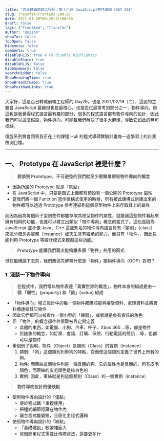```yaml
---
title: "百日轉職前端工程師：第十六週 JavaScript物件導向《DAY 26》"
slug: Transfer-FrontEnd-100-26
date: 2021-01-20T00:29:21+08:00
draft: false
tags: ["FrontEnd", "Transfer"]
author: "Boison"
showToc: false
TocOpen: false
hidemeta: false
comments: true
disableHLJS: true # to disable highlightjs
disableShare: true
disableHLJS: false
hideSummary: false
searchHidden: false
ShowReadingTime: true
ShowBreadCrumbs: true
ShowPostNavLinks: true
---
```


大家好，這是百日轉職前端工程師的 Day26，也是 2021/02/19（二），這週的主題會 JavaScript 最難但也是最核心，也是面試最常考的部分之一，物件導向。但這也是我覺得程式語言最有趣的部分，很多的程式語言都有物件導向的設計，因此我們可以這麼假設，物件導向，可能幫我們解決了很多大麻煩，導致它如此的無可或缺。

復盤系列將會回答我正在上的課程 Huli 的程式導師實驗計畫每一週學習上的自我檢測目標。

---

## 一、 Prototype 在 JavaScript 裡是什麼？

> **要談到 Prototype，不可避免的我們就至少要簡單聊到物件導向的概念**

- 因為所謂的 Prototype 就是「原型」
- 在 JavaScript 中，只要是函式上面都有預設有一個公開的 Prototype 屬性
- 當我們將一個 Function 當作建構式使用的時候，所有被此建構式新建出來的物件都可以透過  Prototype  參考連結到這個原型物件上來存取其上的屬性


而因為因為每個同子型別物件都能存取其原型物件的屬性，就能讓這些物件看起來擁有相同的功能，也就可以建立出類似「物件導向」概念的程式了。這也是因為 JavaScript 並不像 Java、C++ 這些知名的物件導向語言具有「類別」（class）來區分概念與實體（instance）或天生具有繼承的能力，而只有「物件」，因此只能利用 Prototype 等設計模式來模擬這些功能。


> **Prototype 能讓我們寫出能夠讓多個「物件」共用的函式**

但在繼續說下去前，我們應該先解釋什麼是「物件」跟物件導向（OOP）對吧？

### 1. 淺談一下物件導向

> **在程式中，我們常以物件表達「真實世界的概念」，物件本身的組成是由一個 「屬性」(property) 和「值」(value) 組成**

- 「物件導向」程式設計中的每一個物件都應該能夠接受資料、處理資料並將資料傳達給其它物件
- 因此它們都可以被看作一個小型的「機器」，或者說是負有責任的角色
- 但 「物件」的概念卻往往很難被界定與定義
    - 具體的東西，如電腦、小狗、汽車、杯子、Xbox 360 …等，都是物件
    - 但抽象的概念，如訂房、會議、訂購、保險、行動電話的簡訊 …等，也都可以是物件
- 舉個例子說明，物件（Object）是類別（Class）的實例（instance）
    1. 類別: 「狗」這個類別列舉狗的特點，從而使這個類別定義了世界上所有的狗。
    2. 物件: 而萊絲這個物件則是一條具體的狗，它的屬性也是具體的，狗有皮毛顏色，而萊絲的皮毛顏色是棕白色的
    3. 實例: 因此，萊絲就是狗這個類別（Class）的一個實例（instance）


> **物件導向設計的優缺點**
- 使用物件導向設計的「優點」
    - 便於程式碼「重複使用」
    - 把程式細節隱藏在物件內
    - 讓主程式能變短，且簡化主程式邏輯
- 使用物件導向設計的「缺點」
    - 「基礎建設」較繁雜龐大
    - 寫個簡單程式需要比傳統寫法，還要更多行